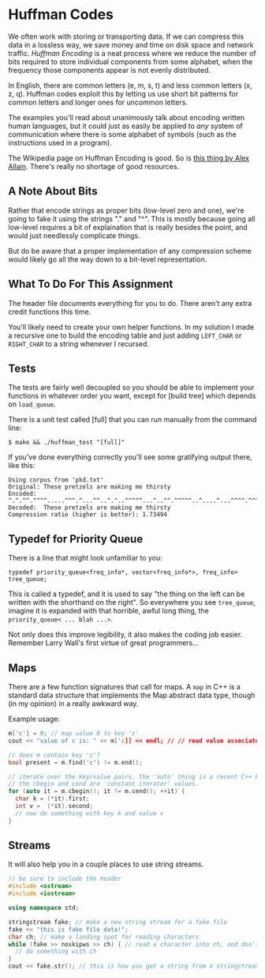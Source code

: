 # Huffman Codes

We often work with storing or transporting data. If we can compress
this data in a lossless way, we save money and time on disk space and
network traffic. _Huffman Encoding_ is a neat process where we reduce
the number of bits required to store individual components from some
alphabet, when the frequency those components appear is not evenly
distributed.

In English, there are common letters (e, m, s, t) and less common
letters (x, z, q). Huffman codes exploit this by letting us use short
bit patterns for common letters and longer ones for uncommon letters.

The examples you'll read about unanimously talk about encoding written
human languages, but it could just as easily be applied to _any_
system of communication where there is some alphabet of symbols (such
as the instructions used in a program).

The Wikipedia page on Huffman Encoding is good. So is
[this thing by Alex Allain](http://www.cprogramming.com/tutorial/computersciencetheory/huffman.html). There's
really no shortage of good resources.


## A Note About Bits

Rather that encode strings as proper bits (low-level zero and one),
we're going to fake it using the strings "." and "^". This is mostly
because going all low-level requires a bit of explaination that is
really besides the point, and would just needlessly complicate things.

But do be aware that a proper implementation of any compression scheme
would likely go all the way down to a bit-level representation.

## What To Do For This Assignment

The header file documents everything for you to do. There aren't any
extra credit functions this time.

You'll likely need to create your own helper functions. In my solution
I made a recursive one to build the encoding table and just adding
`LEFT_CHAR` or `RIGHT_CHAR` to a string whenever I recursed.

## Tests

The tests are fairly well decoupled so you should be able to implement
your functions in whatever order you want, except for [build tree]
which depends on `load_queue`.

There is a unit test called [full] that you can run manually from the
command line:

```
$ make && ./huffman_test "[full]"
```

If you've done everything correctly you'll see some gratifying output
there, like this:

```
Using corpus from 'pkd.txt'
Original: These pretzels are making me thirsty
Encoded:  ^.^.^^.^^^^.....^^^.^...^^..^.^..^^^^^...^..^^.^^^^^..^....^...^^^^.^^^..^^.^^^^^...^^.^.^.^..^^.^........^^.^..^.^^..^^.^.^.^....^^.^..^^^^....^^^^^^^^^^.^^..^.^.^.^
Decoded:  These pretzels are making me thirsty
Compression ratio (higher is better): 1.73494
```

## Typedef for Priority Queue

There is a line that might look unfamiliar to you:

```
typedef priority_queue<freq_info*, vector<freq_info*>, freq_info> tree_queue;
```

This is called a typedef, and it is used to say "the thing on the left
can be written with the shorthand on the right". So everywhere you see
`tree_queue`, imagine it is expanded with that horrible, awful long
thing, the `priority_queue< ... blah ...>`.

Not only does this improve legibility, it also makes the coding job
easier. Remember Larry Wall's first virtue of great programmers...

## Maps

There are a few function signatures that call for maps. A `map` in C++
is a standard data structure that implements the Map abstract data
type, though (in my opinion) in a really awkward way.

Example usage:

```c++
m['c'] = 0; // map value 0 to key 'c'
cout << "value of c is: " << m['c]] << endl; // // read value associated with 'c'

// does m contain key 'c'?
bool present = m.find('c') != m.end();

// iterate over the key/value pairs. the 'auto' thing is a recent C++ keyword.
// the cbegin and cend are 'constant iterator' values.
for (auto it = m.cbegin(); it != m.cend(); ++it) {
  char k = (*it).first;
  int v =  (*it).second;
  // now do something with key k and value v
}
```

## Streams

It will also help you in a couple places to use string streams.

```c++
// be sure to include the header
#include <sstream>
#include <iostream>

using namespace std;

stringstream fake; // make a new string stream for a fake file
fake << "this is fake file data!"; 
char ch; // make a landing spot for reading characters
while (fake >> noskipws >> ch) { // read a character into ch, and don't skip whitespace.
  // do something with ch
}
cout << fake.str(); // this is how you get a string from a stringstream
```
